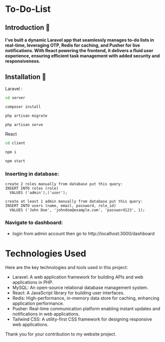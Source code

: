 # To-Do-List

## Introduction 🖖

#### I've built a dynamic Laravel app that seamlessly manages to-do lists in real-time, leveraging OTP, Redis for caching, and Pusher for live notifications. With React powering the frontend, it delivers a fluid user experience, ensuring efficient task management with added security and responsiveness.

## Installation 💽

Laravel :

```bash
cd server
```

```bash
composer install
```

```bash
php artisan migrate
```

```bash
php artisan serve
```

React

```bash
cd client
```

```bash
npm i
```

```bash
npm start
```

### Inserting in database:

```
create 2 roles manually from database put this query:
INSERT INTO roles (role)
  VALUES ('admin'),('user');
```

```
create at least 1 admin manually from database put this query:
INSERT INTO users (name, email, password, role_id)
  VALUES ('John Doe', 'johndoe@example.com', 'password123', 1);
```

### Navigate to dashboard:

- login from admin account then go to
  http://localhost:3000/dashboard

# Technologies Used

Here are the key technologies and tools used in this project:

- Laravel: A web application framework for building APIs and web applications in PHP.
- MySQL: An open-source relational database management system.
- React: A JavaScript library for building user interfaces.
- Redis: High-performance, in-memory data store for caching, enhancing application performance.
- Pusher: Real-time communication platform enabling instant updates and notifications in web applications.
- Tailwind CSS: A utility-first CSS framework for designing responsive web applications.

Thank you for your contribution to my website project.
